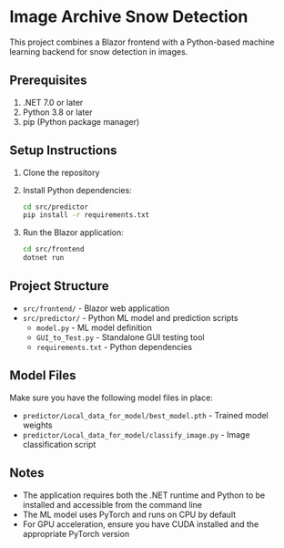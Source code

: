# Image Archive Snow Detection

This project combines a Blazor frontend with a Python-based machine learning backend for snow detection in images.

## Prerequisites

1. .NET 7.0 or later
2. Python 3.8 or later
3. pip (Python package manager)

## Setup Instructions

1. Clone the repository
2. Install Python dependencies:
   ```bash
   cd src/predictor
   pip install -r requirements.txt
   ```

3. Run the Blazor application:
   ```bash
   cd src/frontend
   dotnet run
   ```

## Project Structure

- `src/frontend/` - Blazor web application
- `src/predictor/` - Python ML model and prediction scripts
  - `model.py` - ML model definition
  - `GUI_to_Test.py` - Standalone GUI testing tool
  - `requirements.txt` - Python dependencies

## Model Files

Make sure you have the following model files in place:
- `predictor/Local_data_for_model/best_model.pth` - Trained model weights
- `predictor/Local_data_for_model/classify_image.py` - Image classification script

## Notes

- The application requires both the .NET runtime and Python to be installed and accessible from the command line
- The ML model uses PyTorch and runs on CPU by default
- For GPU acceleration, ensure you have CUDA installed and the appropriate PyTorch version
